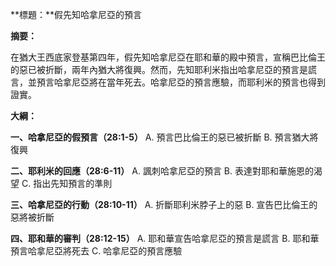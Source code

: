 **標題：**假先知哈拿尼亞的預言

**摘要：**

在猶大王西底家登基第四年，假先知哈拿尼亞在耶和華的殿中預言，宣稱巴比倫王的惡已被折斷，兩年內猶大將復興。然而，先知耶利米指出哈拿尼亞的預言是謊言，並預言哈拿尼亞將在當年死去。哈拿尼亞的預言應驗，而耶利米的預言也得到證實。

**大綱：**

**一、哈拿尼亞的假預言（28:1-5）**
    A. 預言巴比倫王的惡已被折斷
    B. 預言猶大將復興

**二、耶利米的回應（28:6-11）**
    A. 諷刺哈拿尼亞的預言
    B. 表達對耶和華施恩的渴望
    C. 指出先知預言的準則

**三、哈拿尼亞的行動（28:10-11）**
    A. 折斷耶利米脖子上的惡
    B. 宣告巴比倫王的惡將被折斷

**四、耶和華的審判（28:12-15）**
    A. 耶和華宣告哈拿尼亞的預言是謊言
    B. 耶和華預言哈拿尼亞將死去
    C. 哈拿尼亞的預言應驗